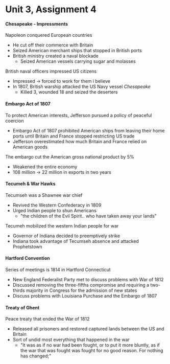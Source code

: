 # Unit 3, Assignment 4

#### Chesapeake - Impressments
Napoleon conquered European countries
- He cut off their commerce with Britain
- Seized American merchant ships that stopped in British ports
- British ministry created a naval blockade
	- Seized American vessels carrying sugar and molasses

British naval officers impressed US citizens
- Impressed -> forced to work for them i believe
- In 1807, British warship attacked the US Navy vessel *Chesapeake*
	- Killed 3, wounded 18 and seized the deserters

#### Embargo Act of 1807
To protect American interests, Jefferson pursued a policy of peaceful coercion
- Embargo Act of 1807 prohibited American ships from leaving their home ports until Britain and France stopped restricting US trade
- Jefferson overestimated how much Britain and France relied on American goods

The embargo cut the American gross national product by 5%
- Weakened the entire economy
- 108 million -> 22 million in exports in two years

#### Tecumeh & War Hawks
Tecumseh was a Shawnee war chief
- Revived the Western Confederacy in 1809
- Urged Indian people to shun Americans
	- "the children of the Evil Spirit.. who have taken away your lands"

Tecumeh mobilized the western Indian people for war
- Governor of Indiana decided to preemptively strike
- Indiana took advantage of Tecumseh absence and attacked Prophetstown

#### Hartford Convention
Series of meetings is 1814 in Hartford Connecticut
- New England Federalist Party met to discuss problems with War of 1812
- Discussed removing the three-fifths compromise and requiring a two-thirds majority in Congress for the admission of new states
- Discuss problems with Louisiana Purchase and the Embargo of 1807

#### Treaty of Ghent
Peace treaty that ended the War of 1812
- Released all prisoners and restored captured lands between the US and Britain
- Sort of undid most everything that happened in the war
	- "It was as if no war had been fought, or to put it more bluntly, as if the war that was fought was fought for no good reason. For nothing has changed;"
